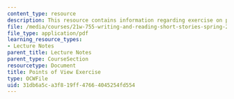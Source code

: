 ```yaml
---
content_type: resource
description: This resource contains information regarding exercise on point of view.
file: /media/courses/21w-755-writing-and-reading-short-stories-spring-2012/31db6a5ca3f819ff47664045254fd554_MIT21W_755S12_ses12.pdf
file_type: application/pdf
learning_resource_types:
- Lecture Notes
parent_title: Lecture Notes
parent_type: CourseSection
resourcetype: Document
title: Points of View Exercise
type: OCWFile
uid: 31db6a5c-a3f8-19ff-4766-4045254fd554
---
```


